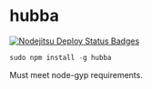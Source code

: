 hubba
=====

[![Nodejitsu Deploy Status Badges](https://webhooks.nodejitsu.com/slively/hubba.png)](https://webops.nodejitsu.com#slively/hubba)

```javascript 
sudo npm install -g hubba 
```

Must meet node-gyp requirements.
